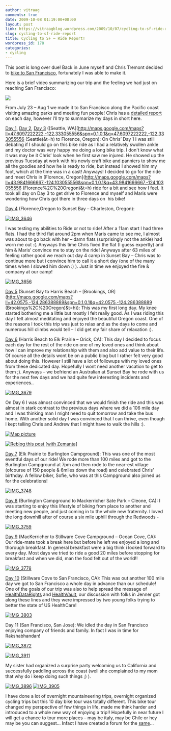 ```yaml
---
author: vitraag
comments: true
date: 2009-10-08 01:19:00+00:00
layout: post
link: https://vitraagblog.wordpress.com/2009/10/07/cycling-to-sf-ride-report/
slug: cycling-to-sf-ride-report
title: Cycling to SF – Ride Report!
wordpress_id: 178
categories:
- cycling
---
```


This post is long over due! Back in June myself and Chris Tremont decided to [bike to San Francisco](http://vitraag.blogspot.com/2009/06/seattle-to-sf-bike-ride-are-you-game_26.html), fortunately I was able to make it.

Here is a brief video summarizing our trip and the feeling we had just on reaching San Francisco:








[![](http://lh4.ggpht.com/_Jc7k7_ysg2g/Ss1MZsA03dI/AAAAAAAAE08/tfoqwR-hnkk/video4f68d895a244%5B2%5D.jpg?imgmax=800)](http://www.youtube.com/watch?v=WIGBLUE4P7M&feature=youtube_gdata)








From July 23 – Aug 1 we made it to San Francisco along the Pacific coast visiting amazing parks and meeting fun people! Chris has a [detailed report](http://christremonte.blogspot.com/search/label/west%20coast%20bike) on each day, however I’ll try to summarize my days in short here.

[Day 1](http://christremonte.blogspot.com/2009/07/day-one-redmond-to-kelso.html), [Day 2](http://christremonte.blogspot.com/2009/07/day-two-kelso-to-tillamook.html), [Day 3](http://christremonte.blogspot.com/2009/07/day-three-tillamook-to-florence.html) ([Seattle, WA](http://maps.google.com/maps?ll=47.6097222222,-122.333055556&spn=0.1,0.1&q=47.6097222222,-122.333055556 (Seattle)&t=h) to Florence, Oregon): On Chris’ Day 1 I was still debating if I should go on this bike ride as I had a relatively swollen ankle and my doctor was very happy me doing a long bike trip. I don't know what it was may be it Chris’ look when he first saw me injured. He showed up the previous Tuesday at work with his newly craft bike and panniers to show me all the goodies and how he is ready to ride, but instead I showed him my foot, which at the time was in a cast! Anyways! I decided to go for the ride and meet Chris in [Florence, Oregon](http://maps.google.com/maps?ll=43.9841666667,-124.103055556&spn=0.1,0.1&q=43.9841666667,-124.103055556 (Florence%2C%20Oregon)&t=h) ride for a bit and see how I feel. It took all day on Day 3 to get drive to Florence and myself and Maris were wondering how Chris got there in three days on  his bike!

[Day 4](http://christremonte.blogspot.com/2009/08/day-four-florence-to-sunset-bay.html) (Florence,Oregon to Sunset Bay – Charleston, Oregon):

[![IMG_3646](http://lh6.ggpht.com/_Jc7k7_ysg2g/Ss1MaT87jBI/AAAAAAAAE1E/6uaiBwztdJc/IMG_3646_thumb.jpg?imgmax=800)](http://lh3.ggpht.com/_Jc7k7_ysg2g/Ss1MaDTlnDI/AAAAAAAAE1A/dWrA1rCdfXI/s1600-h/IMG_3646%5B2%5D.jpg)

I was testing my abilities to Ride or not to ride! After a 11am start I had three flats. I had the third flat around 2pm when Maris came to see me, I almost was about to go back with her – damn flats (surprisingly not the ankle) had worn me out :(. Anyways this time Chris fixed the flat (I guess expertly) and him & Maris’ convince me to stay on the ride! Anyways after 63 miles of feeling rather good we reach out day 4 camp in Sunset Bay – Chris was to continue more but i convince him to call it a short day (one of the many times when I slowed him down :) ). Just in time we enjoyed the fire & company at our camp!

[![IMG_3656](http://lh4.ggpht.com/_Jc7k7_ysg2g/Ss1MbDraNvI/AAAAAAAAE1M/3HTF8Ugizlg/IMG_3656_thumb.jpg?imgmax=800)](http://lh5.ggpht.com/_Jc7k7_ysg2g/Ss1Ma9yYi0I/AAAAAAAAE1I/aZ8I6Nw_3B0/s1600-h/IMG_3656%5B2%5D.jpg)

[Day 5](http://christremonte.blogspot.com/2009/07/day-five-sunset-bay-sp-charleston-or-to.html) (Sunset Bay to Harris Beach – [Brookings, OR](http://maps.google.com/maps?ll=42.0575,-124.286388889&spn=0.1,0.1&q=42.0575,-124.286388889 (Brookings%2C%20Oregon)&t=h)): This was my first long day. My knee started bothering me a little but mostly I felt really good. As I was riding this day I felt almost meditating and enjoyed the beautiful Oregon coast. One of the reasons I took this trip was just to relax and as the days to come and numerous hill climbs would tell – I did get my fair share of relaxation :).

[Day 6](http://christremonte.blogspot.com/2009/07/day-six-harris-beach-sp-brookings-or-to.html) (Harris Beach to Elk Prairie – Orick, CA): This day I decided to focus each day for the rest of the ride on one of my loved ones and think about how I can improve my relationship with them and also add value to their life. Of course all the details wont be on a public blog but I rather felt very good about doing this. However I still have a lot of followups with my loved ones from these dedicated day. Hopefully I wont need another vacation to get to them ;). Anyways – we befriend an Australian at Sunset Bay he rode with us for the next few days and we had quite few interesting incidents and experiences..

[![IMG_3679](http://lh6.ggpht.com/_Jc7k7_ysg2g/Ss1Mbq9yUMI/AAAAAAAAE1U/Br9dXJqBxco/IMG_3679_thumb%5B1%5D.jpg?imgmax=800)](http://lh6.ggpht.com/_Jc7k7_ysg2g/Ss1MbeM78SI/AAAAAAAAE1Q/WY2v6w3WieI/s1600-h/IMG_3679%5B3%5D.jpg)

On Day 6 I was almost convinced that we would finish the ride and this was almost in stark contrast to the previous days where we did a 106 mile day and I was thinking man I might need to quit tomorrow and take the bus home. With another solid day I was convinced that I can thrive, even though I kept telling Chris and Andrew that I might have to walk the hills :).





[![Map picture](http://lh4.ggpht.com/_Jc7k7_ysg2g/Ss1McDtevpI/AAAAAAAAE1Y/OxN-I9dStvo/map-fde5da01cf2c.jpg?imgmax=800)](http://www.bing.com/maps/default.aspx?v=2&cp=41.27781~-124.0497&lvl=12&style=r&mkt=en-us&FORM=LLWR)


[![Reblog this post [with Zemanta]](http://img.zemanta.com/reblog_e.png?x-id=2cb35941-a8bb-44ef-8c2e-3755274f95a7)](http://reblog.zemanta.com/zemified/2cb35941-a8bb-44ef-8c2e-3755274f95a7/)




















[Day 7](http://christremonte.blogspot.com/2009/07/day-seven-elk-prairie-to-burlington.html) (Elk Prairie to Burlington Campground): This was one of the most eventful days of our ride! We rode more than 100 miles and got to the Burlington Campground at 7pm and then rode to the near-est village (ofcourse of 150 people & 6miles down the road) and celebrated Chris’ birthday. A fellow biker, Sofie, who was at this Campground also joined us for the celebrations!

[![IMG_3748](http://lh5.ggpht.com/_Jc7k7_ysg2g/Ss1McudRMYI/AAAAAAAAE1g/g4tAW9WNh8g/IMG_3748_thumb.jpg?imgmax=800)](http://lh6.ggpht.com/_Jc7k7_ysg2g/Ss1McWw_seI/AAAAAAAAE1c/afGKKceIsjQ/s1600-h/IMG_3748%5B2%5D.jpg)

[Day 8](http://christremonte.blogspot.com/2009/07/day-eight-burlington-campground-to.html) (Burlington Campground to Mackerricher Sate Park – Cleone, CA): I was starting to enjoy this lifestyle of biking from place to another and meeting new people, and just coming in to the whole new fraternity. I loved the long downhill after of course a six mile uphill through the Redwoods -

[![IMG_3759](http://lh5.ggpht.com/_Jc7k7_ysg2g/Ss1Mdf_KDqI/AAAAAAAAE1o/1rOOKR8tWSE/IMG_3759_thumb.jpg?imgmax=800)](http://lh6.ggpht.com/_Jc7k7_ysg2g/Ss1Mc2OFprI/AAAAAAAAE1k/lcCZ0ONbigI/s1600-h/IMG_3759%5B2%5D.jpg)

[Day 9](http://christremonte.blogspot.com/2009/07/day-nine-mackerricher-to-stillwater.html) (MacKerricher to Stillware Cove Campground – Ocean Cove, CA):  Our ride-mate took a break here but before he left we enjoyed a long and thorough breakfast. In general breakfast were a big think i looked forward to every day. Most days we tried to ride a good 20 miles before stopping for breakfast and when we did, man the food felt out of the world!!

[![IMG_3778](http://lh5.ggpht.com/_Jc7k7_ysg2g/Ss1MePlPKGI/AAAAAAAAE1w/ox9Se0SvoaM/IMG_3778_thumb.jpg?imgmax=800)](http://lh6.ggpht.com/_Jc7k7_ysg2g/Ss1Md0HxFmI/AAAAAAAAE1s/oYOrZjJYAUg/s1600-h/IMG_3778%5B2%5D.jpg)

[Day 10](http://christremonte.blogspot.com/2009/08/day-ten-stillwater-cove-to-san.html) (Stillware Cove to San Francisco, CA): This was out another 100 mile day we got to San Francisco a whole day in advance than our schedule! One of the goals of our trip was also to help spread the message of [HealthDataRights](http://www.healthdatarights.org) and [HealthVault](http://www.healthvault.com), our discussion with folks in Jenner got along these lines and they were impressed by two young folks trying to better the state of US HealthCare!

[![IMG_3803](http://lh4.ggpht.com/_Jc7k7_ysg2g/Ss1Meo889dI/AAAAAAAAE14/jB_T8Tvhyyc/IMG_3803_thumb.jpg?imgmax=800)](http://lh4.ggpht.com/_Jc7k7_ysg2g/Ss1MecHhWVI/AAAAAAAAE10/g_Ds-yK2JI4/s1600-h/IMG_3803%5B2%5D.jpg)

Day 11 (San Francisco, San Jose): We idled the day in San Francisco enjoying company of friends and family. In fact I was in time for Rakshabhandan!

[![IMG_3872](http://lh6.ggpht.com/_Jc7k7_ysg2g/Ss1Mff1_WBI/AAAAAAAAE2A/Hf6PCuPB4O0/IMG_3872_thumb.jpg?imgmax=800)](http://lh6.ggpht.com/_Jc7k7_ysg2g/Ss1Me3GlJ5I/AAAAAAAAE18/lJxVIqsDdIM/s1600-h/IMG_3872%5B2%5D.jpg)



[![IMG_3911](http://lh5.ggpht.com/_Jc7k7_ysg2g/Ss1MfwyM5zI/AAAAAAAAE2I/CkgGNlsoEoY/IMG_3911_thumb.jpg?imgmax=800)](http://lh4.ggpht.com/_Jc7k7_ysg2g/Ss1MfuPYCLI/AAAAAAAAE2E/z9_TOXP4__k/s1600-h/IMG_3911%5B2%5D.jpg)

My sister had organized a surprise party welcoming us to California and successfully paddling across the coast (well she complained to my mom that why do i keep doing such things ;) ).

[![IMG_3896](http://lh4.ggpht.com/_Jc7k7_ysg2g/Ss1MgjDwzyI/AAAAAAAAE2Q/XZl14L98b3k/IMG_3896_thumb.jpg?imgmax=800)](http://lh4.ggpht.com/_Jc7k7_ysg2g/Ss1MgA8mt4I/AAAAAAAAE2M/CY7uJIEqZ8Q/s1600-h/IMG_3896%5B2%5D.jpg) [![IMG_3905](http://lh6.ggpht.com/_Jc7k7_ysg2g/Ss1MhDBQZxI/AAAAAAAAE2Y/XrJrxpZWdlQ/IMG_3905_thumb%5B1%5D.jpg?imgmax=800)](http://lh6.ggpht.com/_Jc7k7_ysg2g/Ss1Mg7ZJwXI/AAAAAAAAE2U/eLHh9vyHNLs/s1600-h/IMG_3905%5B5%5D.jpg)

I have done a lot of overnight mountaineering trips, overnight organized cycling trips but this 10 day bike tour was totally different. This bike tour changed my perspective of few things in life, made me think harder and introduced to a whole new way of enjoying a trip!! Hopefully in near future I will get a chance to tour more places – may be italy, may be Chile or hey may be you can suggest… Infact I have created a forum for the [same](http://bicycletouring.ning.com/)…
